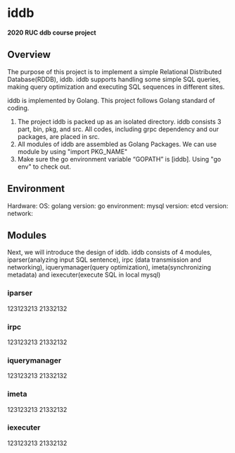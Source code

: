 # iddb
**2020 RUC ddb course project**
## Overview
The purpose of this project is to implement a simple Relational Distributed Database(RDDB), iddb. iddb supports handling some simple SQL queries, making query optimization and executing SQL sequences in different sites.

iddb is implemented by Golang. This project follows Golang standard of coding.
1. The project iddb is packed up as an isolated directory. iddb consists 3 part, bin, pkg, and src. All codes, including grpc dependency and our packages, are placed in src.
2. All modules of iddb are assembled as Golang Packages. We can use module by using "import PKG_NAME"
3. Make sure the go environment variable “GOPATH” is [iddb]. Using "go env" to check out.

## Environment
Hardware:
OS:
golang version:
go environment:
mysql version:
etcd version:
network:

## Modules 
Next, we will introduce the design of iddb. iddb consists of 4 modules, iparser(analyzing input SQL sentence), irpc (data transmission and networking), iquerymanager(query optimization), imeta(synchronizing metadata) and iexecuter(execute SQL in local mysql)

### iparser
123123213
21332132

### irpc
123123213
21332132

### iquerymanager
123123213
21332132

### imeta
123123213
21332132

### iexecuter
123123213
21332132

